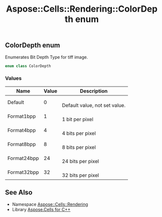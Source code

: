 ﻿---
title: Aspose::Cells::Rendering::ColorDepth enum
linktitle: ColorDepth
second_title: Aspose.Cells for C++ API Reference
description: 'Aspose::Cells::Rendering::ColorDepth enum. Enumerates Bit Depth Type for tiff image in C++.'
type: docs
weight: 1600
url: /cpp/aspose.cells.rendering/colordepth/
---
## ColorDepth enum


Enumerates Bit Depth Type for tiff image.

```cpp
enum class ColorDepth
```

### Values

| Name | Value | Description |
| --- | --- | --- |
| Default | 0 | <br>Default value, not set value. |
| Format1bpp | 1 | <br>1 bit per pixel |
| Format4bpp | 4 | <br>4 bits per pixel |
| Format8bpp | 8 | <br>8 bits per pixel |
| Format24bpp | 24 | <br>24 bits per pixel |
| Format32bpp | 32 | <br>32 bits per pixel |

## See Also

* Namespace [Aspose::Cells::Rendering](../)
* Library [Aspose.Cells for C++](../../)
